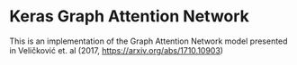 # Keras Graph Attention Network

This is an implementation of the Graph Attention Network model presented
in Veličković et. al (2017, https://arxiv.org/abs/1710.10903)